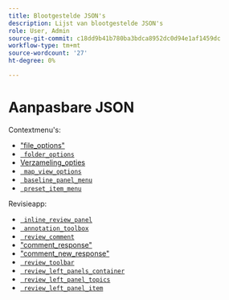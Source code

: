 ```yaml
---
title: Blootgestelde JSON's
description: Lijst van blootgestelde JSON's
role: User, Admin
source-git-commit: c18dd9b41b780ba3bdca8952dc0d94e1af1459dc
workflow-type: tm+mt
source-wordcount: '27'
ht-degree: 0%

---
```



# Aanpasbare JSON

Contextmenu&#39;s:

- [&quot;file_options&quot;](./jsons/context_menus/file_options.json)
- [` folder_options`](./jsons/context_menus/folder_options.json)
- [Verzameling_opties](./jsons/context_menus/collection_options.json)
- [` map_view_options`](./jsons/context_menus/map_view_options.json)
- [` baseline_panel_menu`](./jsons/context_menus/baseline_panel_menu.json)
- [` preset_item_menu`](./jsons/context_menus/preset_item_menu.json)

Revisieapp:

- [` inline_review_panel`](./jsons/review_app/inline_review_panel.json)
- [` annotation_toolbox`](./jsons/review_app/annotation_toolbox.json)
- [` review_comment`](./jsons/review_app/review_comment.json)
- [&quot;comment_response&quot;](./jsons/review_app/comment_reply.json)
- [&quot;comment_new_response&quot;](./jsons/review_app/comment_new_reply.json)
- [` review_toolbar`](./jsons/review_app/review_toolbar.json)
- [` review_left_panels_container`](./jsons/review_app/review_left_panels_container.json)
- [` review_left_panel_topics`](./jsons/review_app/review_left_panel_topics.json)
- [` review_left_panel_item`](./jsons/review_app/review_left_panel_item.json)

